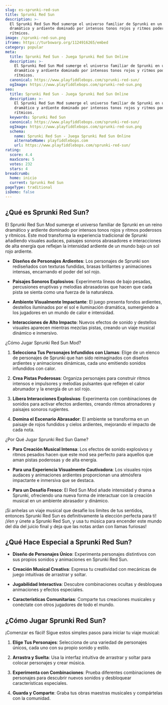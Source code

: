```yaml
---
slug: es-sprunki-red-sun
title: Sprunki Red Sun
description: >-
  El Sprunki Red Sun Mod sumerge el universo familiar de Sprunki en un reino
  dramático y ardiente dominado por intensos tonos rojos y ritmos poderosos y
  rítmicos.
image: /sprunki-red-sun.png
iframe: https://turbowarp.org/1124916265/embed
category: popular
meta:
  title: Sprunki Red Sun - Juega Sprunki Red Sun Online
  description: >-
    El Sprunki Red Sun Mod sumerge el universo familiar de Sprunki en un reino
    dramático y ardiente dominado por intensos tonos rojos y ritmos poderosos y
    rítmicos.
  canonical: https://www.playfiddlebops.com/sprunki-red-sun/
  ogImage: https://www.playfiddlebops.com/sprunki-red-sun.png
seo:
  title: Sprunki Red Sun - Juega Sprunki Red Sun Online
  description: >-
    El Sprunki Red Sun Mod sumerge el universo familiar de Sprunki en un reino
    dramático y ardiente dominado por intensos tonos rojos y ritmos poderosos y
    rítmicos.
  keywords: Sprunki Red Sun
  canonical: https://www.playfiddlebops.com/sprunki-red-sun/
  ogImage: https://www.playfiddlebops.com/sprunki-red-sun.png
  schema:
    name: Sprunki Red Sun - Juega Sprunki Red Sun Online
    alternateName: playfiddlebops.com
    url: https://www.playfiddlebops.com/sprunki-red-sun/
rating:
  score: 4.4
  maxScore: 5
  votes: 232
  stars: 4
breadcrumb:
  home: inicio
  current: Sprunki Red Sun
pageType: traditional
isDemo: false
---
```


## ¿Qué es Sprunki Red Sun?

El Sprunki Red Sun Mod sumerge el universo familiar de Sprunki en un reino dramático y ardiente dominado por intensos tonos rojos y ritmos poderosos y rítmicos. Este mod transforma la experiencia tradicional de Sprunki añadiendo visuales audaces, paisajes sonoros abrasadores e interacciones de alta energía que reflejan la intensidad ardiente de un mundo bajo un sol rojo ardiente.

- **Diseños de Personajes Ardientes**: Los personajes de Sprunki son rediseñados con texturas fundidas, brasas brillantes y animaciones intensas, encarnando el poder del sol rojo.

- **Paisajes Sonoros Explosivos**: Experimenta líneas de bajo pesadas, percusiones eruptivas y melodías abrasadoras que hacen que cada pista se sienta como una fuerza de la naturaleza.

- **Ambiente Visualmente Impactante**: El juego presenta fondos ardientes, destellos iluminados por el sol e iluminación dramática, sumergiendo a los jugadores en un mundo de calor e intensidad.

- **Interacciones de Alto Impacto**: Nuevos efectos de sonido y destellos visuales aparecen mientras mezclas pistas, creando un viaje musical dinámico e inmersivo.

¿Cómo Jugar Sprunki Red Sun Mod?

1. **Selecciona Tus Personajes Infundidos con Llamas**: Elige de un elenco de personajes de Sprunki que han sido reimaginados con diseños ardientes y animaciones dinámicas, cada uno emitiendo sonidos infundidos con calor.

1. **Crea Pistas Poderosas**: Organiza personajes para construir ritmos intensos e impulsores y melodías pulsantes que reflejen el calor abrumador y la energía de un sol rojo.

1. **Libera Interacciones Explosivas**: Experimenta con combinaciones de sonidos para activar efectos ardientes, creando ritmos atronadores y paisajes sonoros rugientes.

1. **Domina el Escenario Abrasador**: El ambiente se transforma en un paisaje de rojos fundidos y cielos ardientes, mejorando el impacto de cada nota.

¿Por Qué Jugar Sprunki Red Sun Game?

- **Para Creación Musical Intensa**: Los efectos de sonido explosivos y ritmos pesados hacen que este mod sea perfecto para aquellos que aman pistas poderosas y de alta energía.

- **Para una Experiencia Visualmente Cautivadora**: Los visuales rojos audaces y animaciones ardientes proporcionan una atmósfera impactante e inmersiva que se destaca.

- **Para un Desafío Fresco**: El Red Sun Mod añade intensidad y drama a Sprunki, ofreciendo una nueva forma de interactuar con la creación musical en un ambiente abrasador y dinámico.

¡Si anhelas un viaje musical que desafíe los límites de tus sentidos, entonces Sprunki Red Sun es definitivamente la elección perfecta para ti! ¡Ven y únete a Sprunki Red Sun, y usa tu música para encender este mundo del día del juicio final y deja que las notas ardan con llamas furiosas!

## ¿Qué Hace Especial a Sprunki Red Sun?

- **Diseño de Personajes Único**: Experimenta personajes distintivos con sus propios sonidos y animaciones en Sprunki Red Sun.

- **Creación Musical Creativa**: Expresa tu creatividad con mecánicas de juego intuitivas de arrastrar y soltar.

- **Jugabilidad Interactiva**: Descubre combinaciones ocultas y desbloquea animaciones y efectos especiales.

- **Características Comunitarias**: Comparte tus creaciones musicales y conéctate con otros jugadores de todo el mundo.

## ¿Cómo Jugar Sprunki Red Sun?

¡Comenzar es fácil! Sigue estos simples pasos para iniciar tu viaje musical:

1. **Elige Tus Personajes**: Selecciona de una variedad de personajes únicos, cada uno con su propio sonido y estilo.

1. **Arrastra y Suelta**: Usa la interfaz intuitiva de arrastrar y soltar para colocar personajes y crear música.

1. **Experimenta con Combinaciones**: Prueba diferentes combinaciones de personajes para descubrir nuevos sonidos y desbloquear características especiales.

1. **Guarda y Comparte**: Graba tus obras maestras musicales y compártelas con la comunidad.